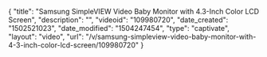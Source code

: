 {
    "title": "Samsung SimpleVIEW Video Baby Monitor with 4.3-Inch Color LCD Screen",
    "description": "",
    "videoid": "109980720",
    "date_created": "1502521023",
    "date_modified": "1504247454",
    "type": "captivate",
    "layout": "video",
    "url": "\/v\/samsung-simpleview-video-baby-monitor-with-4-3-inch-color-lcd-screen\/109980720"
}